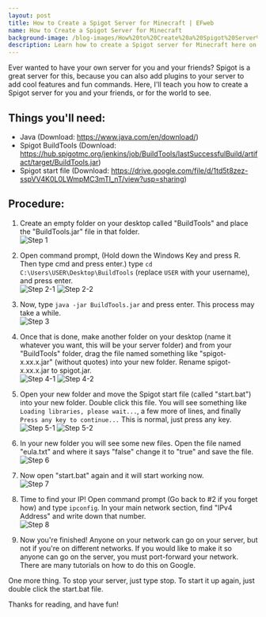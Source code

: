 ```yaml
---
layout: post
title: How to Create a Spigot Server for Minecraft | EFweb
name: How to Create a Spigot Server for Minecraft
background-image: /blog-images/How%20to%20Create%20a%20Spigot%20Server%20for%20Minecraft/TitlePicture.png
description: Learn how to create a Spigot server for Minecraft here on EFweb Blog!
---
```


Ever wanted to have your own server for you and your friends? Spigot is a great server for this, because you can also add plugins to your server to add cool features and fun commands. Here, I'll teach you how to create a Spigot server for you and your friends, or for the world to see.

## Things you'll need:
* Java (Download: https://www.java.com/en/download/)
* Spigot BuildTools (Download: https://hub.spigotmc.org/jenkins/job/BuildTools/lastSuccessfulBuild/artifact/target/BuildTools.jar)
* Spigot start file (Download: https://drive.google.com/file/d/1td5t8zez-sspVV4K0L0LWmpMC3mTI_nT/view?usp=sharing)

## Procedure:

1. Create an empty folder on your desktop called "BuildTools" and place the "BuildTools.jar" file in that folder.  
![Step 1](/blog-images/How%20to%20Create%20a%20Spigot%20Server%20for%20Minecraft/1.png)

2. Open command prompt, (Hold down the Windows Key and press R. Then type cmd and press enter.) type `cd C:\Users\USER\Desktop\BuildTools` (replace `USER` with your username), and press enter.  
![Step 2-1](/blog-images/How%20to%20Create%20a%20Spigot%20Server%20for%20Minecraft/2-1.png)
![Step 2-2](/blog-images/How%20to%20Create%20a%20Spigot%20Server%20for%20Minecraft/2-2.png)

3. Now, type `java -jar BuildTools.jar` and press enter. This process may take a while.  
![Step 3](/blog-images/How%20to%20Create%20a%20Spigot%20Server%20for%20Minecraft/3.png)

4. Once that is done, make another folder on your desktop (name it whatever you want, this will be your server folder) and from your "BuildTools" folder, drag the file named something like "spigot-x.xx.x.jar" (without quotes) into your new folder. Rename spigot-x.xx.x.jar to spigot.jar.  
![Step 4-1](/blog-images/How%20to%20Create%20a%20Spigot%20Server%20for%20Minecraft/4-1.png)
![Step 4-2](/blog-images/How%20to%20Create%20a%20Spigot%20Server%20for%20Minecraft/4-2.png)

5. Open your new folder and move the Spigot start file (called "start.bat") into your new folder. Double click this file. You will see something like `Loading libraries, please wait...`, a few more of lines, and finally `Press any key to continue...` This is normal, just press any key.  
![Step 5-1](/blog-images/How%20to%20Create%20a%20Spigot%20Server%20for%20Minecraft/5-1.png)
![Step 5-2](/blog-images/How%20to%20Create%20a%20Spigot%20Server%20for%20Minecraft/5-2.png)

6. In your new folder you will see some new files. Open the file named "eula.txt" and where it says "false" change it to "true" and save the file.  
![Step 6](/blog-images/How%20to%20Create%20a%20Spigot%20Server%20for%20Minecraft/6.png)

7. Now open "start.bat" again and it will start working now.  
![Step 7](/blog-images/How%20to%20Create%20a%20Spigot%20Server%20for%20Minecraft/7.png)

8. Time to find your IP! Open command prompt (Go back to #2 if you forget how) and type `ipconfig`. In your main network section, find "IPv4 Address" and write down that number.  
![Step 8](/blog-images/How%20to%20Create%20a%20Spigot%20Server%20for%20Minecraft/8.png)

9. Now you're finished! Anyone on your network can go on your server, but not if you're on different networks. If you would like to make it so anyone can go on the server, you must port-forward your network. There are many tutorials on how to do this on Google.

One more thing. To stop your server, just type stop. To start it up again, just double click the start.bat file.

Thanks for reading, and have fun!